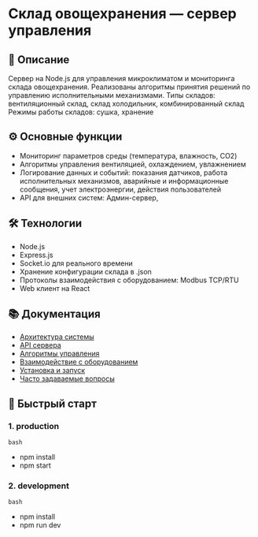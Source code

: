 # Склад овощехранения — сервер управления

## 📖 Описание

Сервер на Node.js для управления микроклиматом и мониторинга склада овощехранения. Реализованы алгоритмы принятия решений по управлению исполнительными механизмами.
Типы складов: вентиляционный склад, склад холодильник, комбинированный склад
Режимы работы складов: сушка, хранение

## ⚙️ Основные функции

-   Мониторинг параметров среды (температура, влажность, CO2)
-   Алгоритмы управления вентиляцией, охлаждением, увлажнением
-   Логирование данных и событий: показания датчиков, работа исполнительных механизмов, аварийные и информационные сообщения, учет электроэнергии, действия пользователей
-   API для внешних систем: Админ-сервер,

## 🛠 Технологии

-   Node.js
-   Express.js
-   Socket.io для реального времени
-   Хранение конфигурации склада в .json
-   Протоколы взаимодействия с оборудованием: Modbus TCP/RTU
-   Web клиент на React

## 📚 Документация

-   [Архитектура системы](docs/architecture.md)
-   [API сервера](docs/api.md)
-   [Алгоритмы управления](docs/algorithms.md)
-   [Взаимодействие с оборудованием](docs/hardware.md)
-   [Установка и запуск](docs/setup.md)
-   [Часто задаваемые вопросы](docs/faq.md)

## 🚀 Быстрый старт

### 1. production

`bash`

-   npm install
-   npm start

### 2. development

`bash`

-   npm install
-   npm run dev
